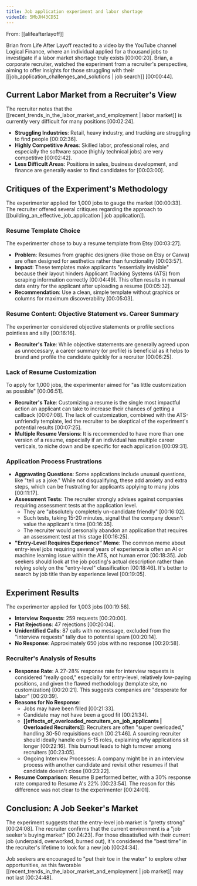 ```yaml
---
title: Job application experiment and labor shortage
videoId: 5MbJH43CD5I
---
```


From: [[alifeafterlayoff]] <br/> 

Brian from Life After Layoff reacted to a video by the YouTube channel Logical Finance, where an individual applied for a thousand jobs to investigate if a labor market shortage truly exists <a class="yt-timestamp" data-t="00:00:20">[00:00:20]</a>. Brian, a corporate recruiter, watched the experiment from a recruiter's perspective, aiming to offer insights for those struggling with their [[job_application_challenges_and_solutions | job search]] <a class="yt-timestamp" data-t="00:00:44">[00:00:44]</a>.

## Current Labor Market from a Recruiter's View

The recruiter notes that the [[recent_trends_in_the_labor_market_and_employment | labor market]] is currently very difficult for many positions <a class="yt-timestamp" data-t="00:02:24">[00:02:24]</a>.
*   **Struggling Industries**: Retail, heavy industry, and trucking are struggling to find people <a class="yt-timestamp" data-t="00:02:36">[00:02:36]</a>.
*   **Highly Competitive Areas**: Skilled labor, professional roles, and especially the software space (highly technical jobs) are very competitive <a class="yt-timestamp" data-t="00:02:42">[00:02:42]</a>.
*   **Less Difficult Areas**: Positions in sales, business development, and finance are generally easier to find candidates for <a class="yt-timestamp" data-t="00:03:00">[00:03:00]</a>.

## Critiques of the Experiment's Methodology

The experimenter applied for 1,000 jobs to gauge the market <a class="yt-timestamp" data-t="00:00:33">[00:00:33]</a>. The recruiter offered several critiques regarding the approach to [[building_an_effective_job_application | job application]].

### Resume Template Choice

The experimenter chose to buy a resume template from Etsy <a class="yt-timestamp" data-t="00:03:27">[00:03:27]</a>.
*   **Problem**: Resumes from graphic designers (like those on Etsy or Canva) are often designed for aesthetics rather than functionality <a class="yt-timestamp" data-t="00:03:57">[00:03:57]</a>.
*   **Impact**: These templates make applicants "essentially invisible" because their layout hinders Applicant Tracking Systems (ATS) from scraping information correctly <a class="yt-timestamp" data-t="00:04:49">[00:04:49]</a>. This often results in manual data entry for the applicant after uploading a resume <a class="yt-timestamp" data-t="00:05:32">[00:05:32]</a>.
*   **Recommendation**: Use a clean, simple template without graphics or columns for maximum discoverability <a class="yt-timestamp" data-t="00:05:03">[00:05:03]</a>.

### Resume Content: Objective Statement vs. Career Summary

The experimenter considered objective statements or profile sections pointless and silly <a class="yt-timestamp" data-t="00:16:16">[00:16:16]</a>.
*   **Recruiter's Take**: While objective statements are generally agreed upon as unnecessary, a career summary (or profile) is beneficial as it helps to brand and profile the candidate quickly for a recruiter <a class="yt-timestamp" data-t="00:06:25">[00:06:25]</a>.

### Lack of Resume Customization

To apply for 1,000 jobs, the experimenter aimed for "as little customization as possible" <a class="yt-timestamp" data-t="00:06:51">[00:06:51]</a>.
*   **Recruiter's Take**: Customizing a resume is the single most impactful action an applicant can take to increase their chances of getting a callback <a class="yt-timestamp" data-t="00:07:08">[00:07:08]</a>. The lack of customization, combined with the ATS-unfriendly template, led the recruiter to be skeptical of the experiment's potential results <a class="yt-timestamp" data-t="00:07:25">[00:07:25]</a>.
*   **Multiple Resume Versions**: It is recommended to have more than one version of a resume, especially if an individual has multiple career verticals, to niche down and be specific for each application <a class="yt-timestamp" data-t="00:09:31">[00:09:31]</a>.

### Application Process Frustrations

*   **Aggravating Questions**: Some applications include unusual questions, like "tell us a joke." While not disqualifying, these add anxiety and extra steps, which can be frustrating for applicants applying to many jobs <a class="yt-timestamp" data-t="00:11:17">[00:11:17]</a>.
*   **Assessment Tests**: The recruiter strongly advises against companies requiring assessment tests at the application level.
    *   They are "absolutely completely un-candidate friendly" <a class="yt-timestamp" data-t="00:16:02">[00:16:02]</a>.
    *   Such tests, taking 15-20 minutes, signal that the company doesn't value the applicant's time <a class="yt-timestamp" data-t="00:16:35">[00:16:35]</a>.
    *   The recruiter would personally abandon an application that requires an assessment test at this stage <a class="yt-timestamp" data-t="00:16:25">[00:16:25]</a>.
*   **"Entry-Level Requires Experience" Meme**: The common meme about entry-level jobs requiring several years of experience is often an AI or machine learning issue within the ATS, not human error <a class="yt-timestamp" data-t="00:18:35">[00:18:35]</a>. Job seekers should look at the job posting's actual description rather than relying solely on the "entry-level" classification <a class="yt-timestamp" data-t="00:18:46">[00:18:46]</a>. It's better to search by job title than by experience level <a class="yt-timestamp" data-t="00:19:05">[00:19:05]</a>.

## Experiment Results

The experimenter applied for 1,003 jobs <a class="yt-timestamp" data-t="00:19:56">[00:19:56]</a>.

*   **Interview Requests**: 259 requests <a class="yt-timestamp" data-t="00:20:00">[00:20:00]</a>.
*   **Flat Rejections**: 47 rejections <a class="yt-timestamp" data-t="00:20:04">[00:20:04]</a>.
*   **Unidentified Calls**: 87 calls with no message, excluded from the "interview requests" tally due to potential spam <a class="yt-timestamp" data-t="00:20:14">[00:20:14]</a>.
*   **No Response**: Approximately 650 jobs with no response <a class="yt-timestamp" data-t="00:20:58">[00:20:58]</a>.

### Recruiter's Analysis of Results

*   **Response Rate**: A 27-28% response rate for interview requests is considered "really good," especially for entry-level, relatively low-paying positions, and given the flawed methodology (template site, no customization) <a class="yt-timestamp" data-t="00:20:21">[00:20:21]</a>. This suggests companies are "desperate for labor" <a class="yt-timestamp" data-t="00:20:39">[00:20:39]</a>.
*   **Reasons for No Response**:
    *   Jobs may have been filled <a class="yt-timestamp" data-t="00:21:33">[00:21:33]</a>.
    *   Candidate may not have been a good fit <a class="yt-timestamp" data-t="00:21:34">[00:21:34]</a>.
    *   **[[effects_of_overloaded_recruiters_on_job_applicants | Overloaded Recruiters]]**: Recruiters are often "super overloaded," handling 30-50 requisitions each <a class="yt-timestamp" data-t="00:21:46">[00:21:46]</a>. A sourcing recruiter should ideally handle only 5-15 roles, explaining why applications sit longer <a class="yt-timestamp" data-t="00:22:16">[00:22:16]</a>. This burnout leads to high turnover among recruiters <a class="yt-timestamp" data-t="00:23:05">[00:23:05]</a>.
    *   Ongoing Interview Processes: A company might be in an interview process with another candidate and revisit other resumes if that candidate doesn't close <a class="yt-timestamp" data-t="00:23:22">[00:23:22]</a>.
*   **Resume Comparison**: Resume B performed better, with a 30% response rate compared to Resume A's 22% <a class="yt-timestamp" data-t="00:23:54">[00:23:54]</a>. The reason for this difference was not clear to the experimenter <a class="yt-timestamp" data-t="00:24:01">[00:24:01]</a>.

## Conclusion: A Job Seeker's Market

The experiment suggests that the entry-level job market is "pretty strong" <a class="yt-timestamp" data-t="00:24:08">[00:24:08]</a>. The recruiter confirms that the current environment is a "job seeker's buying market" <a class="yt-timestamp" data-t="00:24:23">[00:24:23]</a>. For those dissatisfied with their current job (underpaid, overworked, burned out), it's considered the "best time" in the recruiter's lifetime to look for a new job <a class="yt-timestamp" data-t="00:24:34">[00:24:34]</a>.

Job seekers are encouraged to "put their toe in the water" to explore other opportunities, as this favorable [[recent_trends_in_the_labor_market_and_employment | job market]] may not last <a class="yt-timestamp" data-t="00:24:48">[00:24:48]</a>.